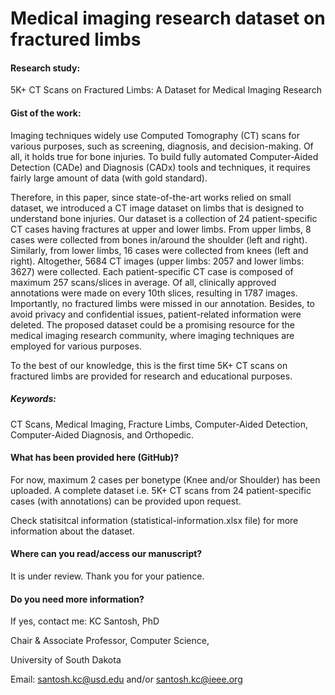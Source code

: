 # Medical imaging research dataset on fractured limbs 

#### Research study:
5K+ CT Scans on Fractured Limbs: A Dataset for Medical Imaging Research


#### Gist of the work:
Imaging techniques widely use Computed Tomography (CT) scans for various purposes, such as screening, diagnosis, and decision-making. Of all, it holds true for bone injuries. To build fully automated Computer-Aided Detection (CADe) and Diagnosis (CADx) tools and techniques, it requires fairly large amount of data (with gold standard). 

Therefore, in this paper, since state-of-the-art works relied on small dataset, we introduced a CT image dataset on limbs that is designed to understand bone injuries. Our dataset is a collection of 24 patient-specific CT cases having fractures at upper and lower limbs. From upper limbs, 8 cases were collected from bones in/around the shoulder (left and right). Similarly, from lower limbs, 16 cases were collected from knees (left and right). Altogether, 5684 CT images (upper limbs: 2057 and lower limbs: 3627) were collected. Each patient-specific CT case is composed of maximum 257 scans/slices in average. Of all, clinically approved annotations were made on every 10th slices, resulting in 1787 images. Importantly, no fractured limbs were missed in our annotation. Besides, to avoid privacy and confidential issues, patient-related information were deleted. The proposed dataset could be a promising resource for the medical imaging research community, where imaging techniques are employed for various purposes. 

To the best of our knowledge, this is the first time 5K+ CT scans on fractured limbs are provided for research and educational purposes.


##### Keywords: 
CT Scans, Medical Imaging, Fracture Limbs, Computer-Aided Detection, Computer-Aided Diagnosis, and Orthopedic.

#### What has been provided here (GitHub)?
For now, maximum 2 cases per bonetype (Knee and/or Shoulder) has been uploaded. A complete dataset i.e. 5K+ CT scans from 24 patient-specific cases (with annotations) can be provided upon request. 

Check statisitcal information (statistical-information.xlsx file) for more information about the dataset.

#### Where can you read/access our manuscript?
It is under review. Thank you for your patience. 

#### Do you need more information?
If yes, contact me: 
KC Santosh, PhD

Chair & Associate Professor, Computer Science,

University of South Dakota

Email: santosh.kc@usd.edu and/or santosh.kc@ieee.org

